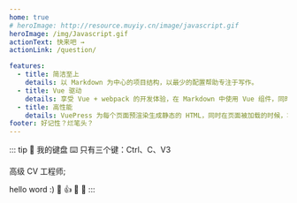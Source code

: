 ```yaml
---
home: true
# heroImage: http://resource.muyiy.cn/image/javascript.gif
heroImage: /img/Javascript.gif
actionText: 快来吧 →
actionLink: /question/

features:
  - title: 简洁至上
    details: 以 Markdown 为中心的项目结构，以最少的配置帮助专注于写作。
  - title: Vue 驱动
    details: 享受 Vue + webpack 的开发体验，在 Markdown 中使用 Vue 组件，同时可以使用 Vue 来开发自定义主题。
  - title: 高性能
    details: VuePress 为每个页面预渲染生成静态的 HTML，同时在页面被加载的时候，将作为 SPA 运行。
footer: 好记性？烂笔头？
---
```


::: tip 🤔
我的键盘 ⌨️ 只有三个键：Ctrl、C、V3

高级 CV 工程师;

hello word :) :clap: :+1: :tada: :100:
:::
